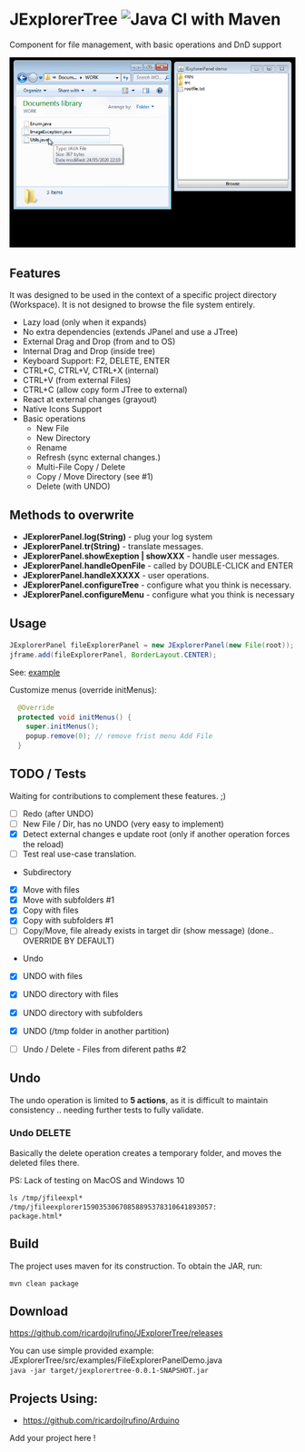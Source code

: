 # JExplorerTree ![Java CI with Maven](https://github.com/ricardojlrufino/JExplorerTree/workflows/Java%20CI%20with%20Maven/badge.svg)
Component for file management, with basic operations and DnD support

![Diagram](./docs/demo.gif)

## Features

It was designed to be used in the context of a specific project directory (Workspace). It is not designed to browse the file system entirely.

- Lazy load (only when it expands)
- No extra dependencies (extends JPanel and use a JTree)
- External Drag and Drop (from and to OS)
- Internal Drag and Drop (inside tree)
- Keyboard Support: F2, DELETE, ENTER
- CTRL+C, CTRL+V, CTRL+X (internal)
- CTRL+V (from external Files)
- CTRL+C (allow copy form JTree to external)
- React at external changes (grayout)
- Native Icons Support 
- Basic operations  
  - New File
  - New Directory
  - Rename
  - Refresh (sync external changes.)
  - Multi-File Copy / Delete
  - Copy / Move Directory (see #1)
  - Delete (with UNDO)


## Methods to overwrite

- **JExplorerPanel.log(String)** - plug your log system
- **JExplorerPanel.tr(String)** - translate messages.
- **JExplorerPanel.showExeption | showXXX** - handle user messages.
- **JExplorerPanel.handleOpenFile** - called by DOUBLE-CLICK and ENTER
- **JExplorerPanel.handleXXXXX** - user operations.
- **JExplorerPanel.configureTree** - configure what you think is necessary.
- **JExplorerPanel.configureMenu** - configure what you think is necessary


## Usage

```java
JExplorerPanel fileExplorerPanel = new JExplorerPanel(new File(root));
jframe.add(fileExplorerPanel, BorderLayout.CENTER);
```

See: [example](src/examples/FileExplorerPanelDemo.java)

Customize menus (override initMenus):

```java
  @Override
  protected void initMenus() {
    super.initMenus();
    popup.remove(0); // remove frist menu Add File
  }
```

## TODO / Tests

Waiting for contributions to complement these features. ;)

- [ ] Redo (after UNDO)
- [ ] New File / Dir, has no UNDO (very easy to implement)
- [x] Detect external changes e update root (only if another operation forces the reload)
- [ ] Test real use-case translation.
- Subdirectory
- [x] Move with files
- [x] Move with subfolders #1
- [x] Copy with files
- [x] Copy with subfolders #1
- [ ] Copy/Move, file already exists in target dir (show message) (done.. OVERRIDE BY DEFAULT)
- Undo
- [x] UNDO with files
- [x] UNDO directory with files
- [x] UNDO directory with subfolders
- [x] UNDO (/tmp folder in another partition)
- [ ] Undo / Delete - Files from diferent paths #2


## Undo

The undo operation is limited to **5 actions**, as it is difficult to maintain consistency .. needing further tests to fully validate.

### Undo DELETE

Basically the delete operation creates a temporary folder, and moves the deleted files there.

PS: Lack of testing on MacOS and Windows 10

```
ls /tmp/jfileexpl*
/tmp/jfileexplorer15903530670858895378310641893057:
package.html*

```

## Build

The project uses maven for its construction. To obtain the JAR, run:

```
mvn clean package
```

## Download

<https://github.com/ricardojlrufino/JExplorerTree/releases>

You can use simple provided example:
JExplorerTree/src/examples/FileExplorerPanelDemo.java  
`java -jar target/jexplorertree-0.0.1-SNAPSHOT.jar`

## Projects Using:

- https://github.com/ricardojlrufino/Arduino

Add your project here !




